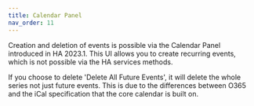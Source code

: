 ```yaml
---
title: Calendar Panel
nav_order: 11
---
```


Creation and deletion of events is possible via the Calendar Panel introduced in HA 2023.1. This UI allows you to create recurring events, which is not possible via the HA services methods. 

If you choose to delete 'Delete All Future Events', it will delete the whole series not just future events. This is due to the differences between O365 and the iCal specification that the core calendar is built on.